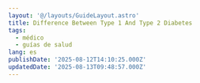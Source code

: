```yaml
---
layout: '@/layouts/GuideLayout.astro'
title: Difference Between Type 1 And Type 2 Diabetes
tags:
  - médico
  - guías de salud
lang: es
publishDate: '2025-08-12T14:10:25.000Z'
updatedDate: '2025-08-13T09:48:57.000Z'
---
```



